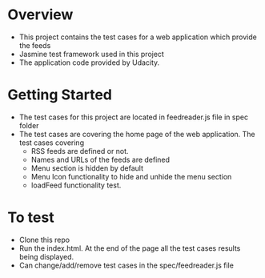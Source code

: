 # Overview

* This project contains the test cases for a web application which provide the feeds
* Jasmine test framework used in this project
* The application code provided by Udacity.

# Getting Started

* The test cases for this project are located in feedreader.js file in spec folder
* The test cases are covering the home page of the web application. The test cases covering
    * RSS feeds are defined or not.
    * Names and URLs of the feeds are defined
    * Menu section is hidden by default
    * Menu Icon functionality to hide and unhide the menu section
    * loadFeed functionality test.

# To test
* Clone this repo
* Run the index.html. At the end of the page all the test cases results being displayed.
* Can change/add/remove test cases in the spec/feedreader.js file